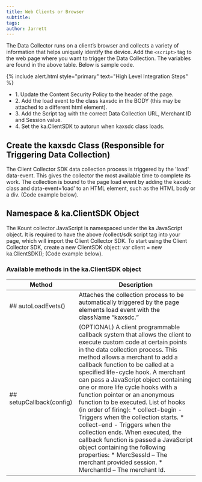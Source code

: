 ```yaml
---
title: Web Clients or Browser
subtitle:
tags:
author: Jarrett
---
```


The Data Collector runs on a client’s browser and collects a variety of information that helps uniquely
identify the device. Add the `<script>` tag to the web page where you want to trigger the Data Collection.
The variables are found in the above table. Below is sample code.

{% include alert.html style="primary" text="High Level Integration Steps" %}

<ul class="uk-list uk-list-divider">
    <li>1. Update the Content Security Policy to the header of the page.</li>
    <li>2. Add the load event to the class kaxsdc in the BODY (this may be attached to a different html
element).</li>
    <li>3. Add the Script tag with the correct Data Collection URL, Merchant ID and Session value.</li>
    <li>4. Set the ka.ClientSDK to autorun when kaxsdc class loads.</li>
</ul>

## Create the kaxsdc Class (Responsible for Triggering Data Collection)

The Client Collector SDK data collection process is triggered by the 'load' data-event. This gives the
collector the most available time to complete its work. The collection is bound to the page load event by
adding the kaxsdc class and data-event=‘load’ to an HTML element, such as the HTML body or a div.
(Code example below).

## Namespace & ka.ClientSDK Object

The Kount collector JavaScript is namespaced under the ka JavaScript object. It is required to have the
above /collect/sdk script tag into your page, which will import the Client Collector SDK. To start using
the Client Collector SDK, create a new ClientSDK object: var client = new ka.ClientSDK(); (Code example
below).

### Available methods in the ka.ClientSDK object

| Method                   	| Description                                                                                                                                                                                                                                                                                                                                                                                                                                                                                                                                                                                                                                                                                                                                    	|
|--------------------------	|------------------------------------------------------------------------------------------------------------------------------------------------------------------------------------------------------------------------------------------------------------------------------------------------------------------------------------------------------------------------------------------------------------------------------------------------------------------------------------------------------------------------------------------------------------------------------------------------------------------------------------------------------------------------------------------------------------------------------------------------	|
| ## autoLoadEvets()       	| Attaches the collection process to be automatically triggered by the page elements load event with the className “kaxsdc.”                                                                                                                                                                                                                                                                                                                                                                                                                                                                                                                                                                                                                     	|
| ## setupCallback(config) 	| (OPTIONAL) A client programmable callback system that allows the client to execute custom code at certain points in the data collection process. This method allows a merchant to add a callback function to be called at a specified life-cycle hook. A merchant can pass a JavaScript object containing one or more life cycle hooks with a function pointer or an anonymous function to be executed.  List of hooks (in order of firing): * collect-begin - Triggers when the collection starts. * collect-end - Triggers when the collection ends.   When executed, the callback function is passed a JavaScript object containing the following properties: * MercSessId – The merchant provided session. * MerchantId – The merchant Id. 	|
